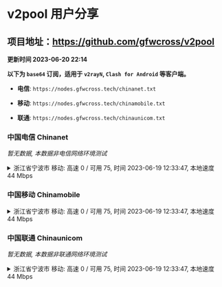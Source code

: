 # v2pool 用户分享
## 项目地址：<https://github.com/gfwcross/v2pool>
**更新时间 2023-06-20 22:14**


**以下为 `base64` 订阅，适用于 `v2rayN`, `Clash for Android` 等客户端。**

- **电信**: `https://nodes.gfwcross.tech/chinanet.txt`

- **移动**: `https://nodes.gfwcross.tech/chinamobile.txt`

- **联通**: `https://nodes.gfwcross.tech/chinaunicom.txt`


### 中国电信 Chinanet
<i>暂无数据, 本数据非电信网络环境测试</i>
<details><summary>浙江省宁波市 移动: 高速 0 / 可用 75, 时间 2023-06-19 12:33:47, 本地速度 44 Mbps</summary><p>可用节点订阅：https://transfer.sh/DRoj0nsOOe/running.txt<br>高速节点订阅：https://transfer.sh/vR5MpVfWNx/good.txt<br>低延迟节点订阅：https://transfer.sh/1bg590fU8u/low_delay.txt</p></details>
<p></p>

### 中国移动 Chinamobile
<details><summary>浙江省宁波市 移动: 高速 0 / 可用 75, 时间 2023-06-19 12:33:47, 本地速度 44 Mbps</summary><p>可用节点订阅：https://transfer.sh/DRoj0nsOOe/running.txt<br>高速节点订阅：https://transfer.sh/vR5MpVfWNx/good.txt<br>低延迟节点订阅：https://transfer.sh/1bg590fU8u/low_delay.txt</p></details>
<p></p>

### 中国联通 Chinaunicom
<i>暂无数据, 本数据非联通网络环境测试</i>
<details><summary>浙江省宁波市 移动: 高速 0 / 可用 75, 时间 2023-06-19 12:33:47, 本地速度 44 Mbps</summary><p>可用节点订阅：https://transfer.sh/DRoj0nsOOe/running.txt<br>高速节点订阅：https://transfer.sh/vR5MpVfWNx/good.txt<br>低延迟节点订阅：https://transfer.sh/1bg590fU8u/low_delay.txt</p></details>
<p></p>